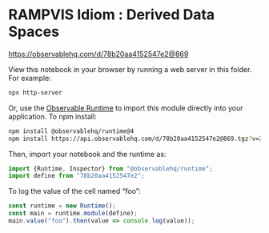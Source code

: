 # RAMPVIS Idiom : Derived Data Spaces

https://observablehq.com/d/78b20aa4152547e2@869

View this notebook in your browser by running a web server in this folder. For
example:

~~~sh
npx http-server
~~~

Or, use the [Observable Runtime](https://github.com/observablehq/runtime) to
import this module directly into your application. To npm install:

~~~sh
npm install @observablehq/runtime@4
npm install https://api.observablehq.com/d/78b20aa4152547e2@869.tgz?v=3
~~~

Then, import your notebook and the runtime as:

~~~js
import {Runtime, Inspector} from "@observablehq/runtime";
import define from "78b20aa4152547e2";
~~~

To log the value of the cell named “foo”:

~~~js
const runtime = new Runtime();
const main = runtime.module(define);
main.value("foo").then(value => console.log(value));
~~~
